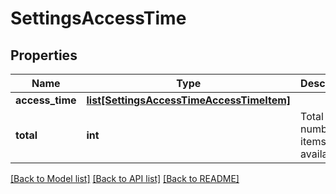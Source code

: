 # SettingsAccessTime

## Properties
Name | Type | Description | Notes
------------ | ------------- | ------------- | -------------
**access_time** | [**list[SettingsAccessTimeAccessTimeItem]**](SettingsAccessTimeAccessTimeItem.md) |  | [optional] 
**total** | **int** | Total number of items available. | [optional] 

[[Back to Model list]](../README.md#documentation-for-models) [[Back to API list]](../README.md#documentation-for-api-endpoints) [[Back to README]](../README.md)


